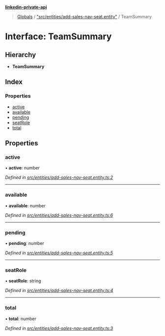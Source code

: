 **[linkedin-private-api](../README.md)**

> [Globals](../globals.md) / ["src/entities/add-sales-nav-seat.entity"](../modules/_src_entities_add_sales_nav_seat_entity_.md) / TeamSummary

# Interface: TeamSummary

## Hierarchy

* **TeamSummary**

## Index

### Properties

* [active](_src_entities_add_sales_nav_seat_entity_.teamsummary.md#active)
* [available](_src_entities_add_sales_nav_seat_entity_.teamsummary.md#available)
* [pending](_src_entities_add_sales_nav_seat_entity_.teamsummary.md#pending)
* [seatRole](_src_entities_add_sales_nav_seat_entity_.teamsummary.md#seatrole)
* [total](_src_entities_add_sales_nav_seat_entity_.teamsummary.md#total)

## Properties

### active

•  **active**: number

*Defined in [src/entities/add-sales-nav-seat.entity.ts:2](https://github.com/cosiall/linkedin-private-api/blob/803c213/src/entities/add-sales-nav-seat.entity.ts#L2)*

___

### available

•  **available**: number

*Defined in [src/entities/add-sales-nav-seat.entity.ts:6](https://github.com/cosiall/linkedin-private-api/blob/803c213/src/entities/add-sales-nav-seat.entity.ts#L6)*

___

### pending

•  **pending**: number

*Defined in [src/entities/add-sales-nav-seat.entity.ts:5](https://github.com/cosiall/linkedin-private-api/blob/803c213/src/entities/add-sales-nav-seat.entity.ts#L5)*

___

### seatRole

•  **seatRole**: string

*Defined in [src/entities/add-sales-nav-seat.entity.ts:4](https://github.com/cosiall/linkedin-private-api/blob/803c213/src/entities/add-sales-nav-seat.entity.ts#L4)*

___

### total

•  **total**: number

*Defined in [src/entities/add-sales-nav-seat.entity.ts:3](https://github.com/cosiall/linkedin-private-api/blob/803c213/src/entities/add-sales-nav-seat.entity.ts#L3)*
